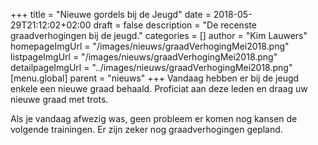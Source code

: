 +++
title = "Nieuwe gordels bij de Jeugd"
date = 2018-05-29T21:12:02+02:00
draft = false
description = "De recenste graadverhogingen bij de jeugd."
categories = []
author = "Kim Lauwers"
homepageImgUrl = "/images/nieuws/graadVerhogingMei2018.png"
listpageImgUrl = "/images/nieuws/graadVerhogingMei2018.png"
detailpageImgUrl = "../images/nieuws/graadVerhogingMei2018.png"
[menu.global]
    parent = "nieuws"
+++
Vandaag hebben er bij de jeugd enkele een nieuwe graad behaald.
Proficiat aan deze leden en draag uw nieuwe graad met trots.

Als je vandaag afwezig was, geen probleem er komen nog kansen de volgende trainingen.
Er zijn zeker nog graadverhogingen gepland.